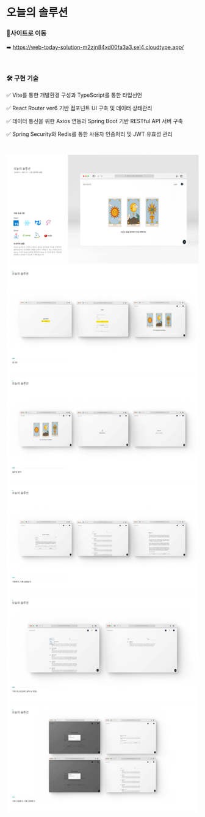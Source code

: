 # 오늘의 솔루션

### 🔗사이트로 이동

➡️ https://web-today-solution-m2zjn84xd00fa3a3.sel4.cloudtype.app/

<br>

### 🛠️ 구현 기술

✅ Vite를 통한 개발환경 구성과 TypeScript를 통한 타입선언

✅ React Router ver6 기반 컴포넌트 UI 구축 및 데이터 상태관리

✅ 데이터 통신을 위한 Axios 연동과 Spring Boot 기반 RESTful API 서버 구축

✅ Spring Security와 Redis를 통한 사용자 인증처리 및 JWT 유효성 관리

<br>

![1.project](./src/assets/project_img/1.project.png)
![2.project](./src/assets/project_img/2.project.png)
![3.project](./src/assets/project_img/3.project.png)
![4.project](./src/assets/project_img/4.project.png)
![5.project](./src/assets/project_img/5.project.png)
![6.project](./src/assets/project_img/6.project.png)
